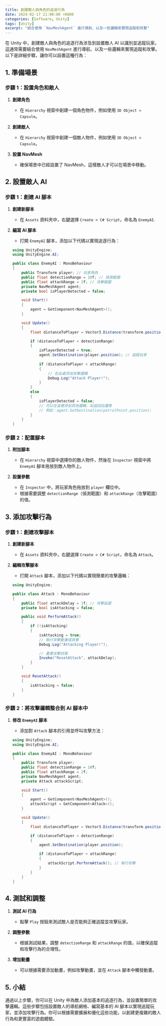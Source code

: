 ```yaml
---
title: 創建敵人與角色的追逐行為
date: 2024-02-17 21:00:00 +0800
categories: [Software, Unity]
tags: [Unity] 
excerpt: "結合使用 `NavMeshAgent` 進行導航、以及一些邏輯來實現追蹤和攻擊"
---
```


在 Unity 中，創建敵人與角色的追逐行為涉及到設置敵人 AI 以識別並追蹤玩家。這通常需要結合使用 `NavMeshAgent` 進行導航、以及一些邏輯來實現追蹤和攻擊。以下是詳細步驟，讓你可以設置這種行為：

## **1. 準備場景**

### **步驟 1：設置角色和敵人**

1. **創建角色**
   - 在 `Hierarchy` 視窗中創建一個角色物件，例如使用 `3D Object > Capsule`。

2. **創建敵人**
   - 在 `Hierarchy` 視窗中創建一個敵人物件，例如使用 `3D Object > Capsule`。

3. **設置 NavMesh**
   - 確保場景中已經設置了 NavMesh，這樣敵人才可以在場景中移動。

## **2. 設置敵人 AI**

### **步驟 1：創建 AI 腳本**

1. **創建新腳本**
   - 在 `Assets` 資料夾中，右鍵選擇 `Create > C# Script`，命名為 `EnemyAI`.

2. **編寫 AI 腳本**
   - 打開 `EnemyAI` 腳本，添加以下代碼以實現追逐行為：

   ```csharp
   using UnityEngine;
   using UnityEngine.AI;

   public class EnemyAI : MonoBehaviour
   {
       public Transform player; // 玩家角色
       public float detectionRange = 10f; // 偵測範圍
       public float attackRange = 2f; // 攻擊範圍
       private NavMeshAgent agent;
       private bool isPlayerDetected = false;

       void Start()
       {
           agent = GetComponent<NavMeshAgent>();
       }

       void Update()
       {
           float distanceToPlayer = Vector3.Distance(transform.position, player.position);

           if (distanceToPlayer < detectionRange)
           {
               isPlayerDetected = true;
               agent.SetDestination(player.position); // 追蹤玩家
               
               if (distanceToPlayer < attackRange)
               {
                   // 在此處添加攻擊邏輯
                   Debug.Log("Attack Player!");
               }
           }
           else
           {
               isPlayerDetected = false;
               // 可以在這裡添加其他邏輯，如返回巡邏等
               // 例如：agent.SetDestination(patrolPoint.position);
           }
       }
   }
   ```

### **步驟 2：配置腳本**

1. **附加腳本**
   - 在 `Hierarchy` 視窗中選擇你的敵人物件，然後在 `Inspector` 視窗中將 `EnemyAI` 腳本拖放到敵人物件上。

2. **設置參數**
   - 在 `Inspector` 中，將玩家角色拖放到 `player` 欄位中。
   - 根據需要調整 `detectionRange`（偵測範圍）和 `attackRange`（攻擊範圍）的值。

## **3. 添加攻擊行為**

### **步驟 1：創建攻擊腳本**

1. **創建新腳本**
   - 在 `Assets` 資料夾中，右鍵選擇 `Create > C# Script`，命名為 `Attack`。

2. **編輯攻擊腳本**
   - 打開 `Attack` 腳本，添加以下代碼以實現簡單的攻擊邏輯：

   ```csharp
   using UnityEngine;

   public class Attack : MonoBehaviour
   {
       public float attackDelay = 1f; // 攻擊延遲
       private bool isAttacking = false;

       public void PerformAttack()
       {
           if (!isAttacking)
           {
               isAttacking = true;
               // 執行攻擊動畫或效果
               Debug.Log("Attacking Player!");

               // 重置攻擊狀態
               Invoke("ResetAttack", attackDelay);
           }
       }

       void ResetAttack()
       {
           isAttacking = false;
       }
   }
   ```

### **步驟 2：將攻擊邏輯整合到 AI 腳本中**

1. **修改 `EnemyAI` 腳本**
   - 添加對 `Attack` 腳本的引用並呼叫攻擊方法：

   ```csharp
   using UnityEngine;
   using UnityEngine.AI;

   public class EnemyAI : MonoBehaviour
   {
       public Transform player;
       public float detectionRange = 10f;
       public float attackRange = 2f;
       private NavMeshAgent agent;
       private Attack attackScript;

       void Start()
       {
           agent = GetComponent<NavMeshAgent>();
           attackScript = GetComponent<Attack>();
       }

       void Update()
       {
           float distanceToPlayer = Vector3.Distance(transform.position, player.position);

           if (distanceToPlayer < detectionRange)
           {
               agent.SetDestination(player.position);

               if (distanceToPlayer < attackRange)
               {
                   attackScript.PerformAttack(); // 執行攻擊
               }
           }
       }
   }
   ```

## **4. 測試和調整**

1. **測試 AI 行為**
   - 點擊 `Play` 按鈕來測試敵人是否能夠正確追蹤並攻擊玩家。

2. **調整參數**
   - 根據測試結果，調整 `detectionRange` 和 `attackRange` 的值，以確保追蹤和攻擊行為的合理性。

3. **增加動畫**
   - 可以根據需要添加動畫，例如攻擊動畫，並在 `Attack` 腳本中觸發動畫。

## **5. 小結**

通過以上步驟，你可以在 Unity 中為敵人添加基本的追逐行為，並設置簡單的攻擊邏輯。這些步驟包括設置敵人的導航網格、編寫基本的 AI 腳本以實現追蹤玩家，並添加攻擊行為。你可以根據需要擴展和優化這些功能，以創建更複雜的敵人行為和更豐富的遊戲體驗。
